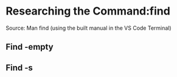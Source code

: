 # Researching the Command:find
Source: Man find (using the built manual in the VS Code Terminal)

## Find -empty


## Find -s
